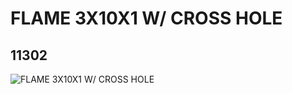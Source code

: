 # FLAME 3X10X1 W/ CROSS HOLE
## 11302
![FLAME 3X10X1 W/ CROSS HOLE](https://lc-www-live-s.legocdn.com/media/bricks/5/2/6016236.jpg)